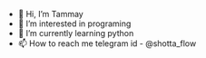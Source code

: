 - 👋 Hi, I’m Tammay
- 👀 I’m interested in programing
- 🌱 I’m currently learning python
- 📫 How to reach me telegram id - @shotta_flow

<!---
tanmaysingh3856/tanmaysingh3856 is a ✨ special ✨ repository because its `README.md` (this file) appears on your GitHub profile.
You can click the Preview link to take a look at your changes.
--->

